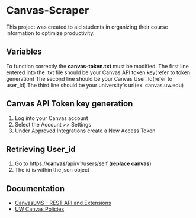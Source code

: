 # Canvas-Scraper
This project was created to aid students in organizing their course information to optimize productivity.

## Variables
To function correctly the **canvas-token.txt** must be modified.
The first line entered into the .txt file should be your Canvas API token key(refer to token generation)
The second line should be your Canvas User_Id(refer to user_id)
The third line should be your university's url(ex. canvas.uw.edu)

## Canvas API Token key generation
1. Log into your Canvas account
2. Select the Account >> Settings
3. Under Approved Integrations create a New Access Token

## Retrieving User_id
1. Go to https://**canvas**/api/v1/users/self (**replace canvas**)
2. The id is within the json object

## Documentation
- [CanvasLMS - REST API and Extensions](https://canvas.instructure.com/doc/api/index.html)
- [UW Canvas Policies](https://itconnect.uw.edu/tools-services-support/teaching-learning/canvas/canvas-policies/)